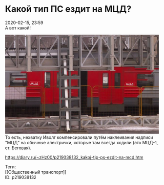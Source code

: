 Какой тип ПС ездит на МЦД?
===========================

   
 2020-02-15, 23:59   
  А вот какой!   
   
   [![](pics/DzHXELMl.jpg)](https://i.imgur.com/DzHXELM.jpg)     
 То есть, нехватку Иволг компенсировали путём наклеивания надписи "МЦД" на обычные электрички, которые там всегда ходили (это МЦД-1, ст. Беговая).   
    
 <https://diary.ru/~zHz00/p219038132_kakoj-tip-ps-ezdit-na-mcd.htm>   
   
 Теги:   
 [[Общественный транспорт]]   
 ID: p219038132